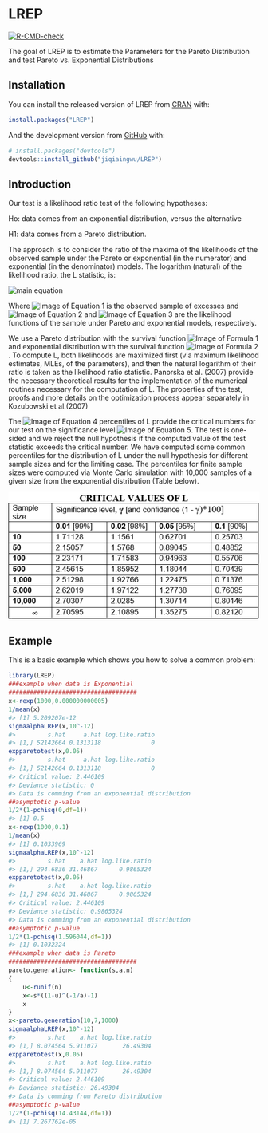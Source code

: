 
<!-- README.md is generated from README.Rmd. Please edit that file -->

# LREP

<!-- badges: start -->

[![R-CMD-check](https://github.com/jiqiaingwu/LREP/workflows/R-CMD-check/badge.svg)](https://github.com/jiqiaingwu/LREP/actions)
<!-- badges: end -->

The goal of LREP is to estimate the Parameters for the Pareto
Distribution and test Pareto vs. Exponential Distributions

## Installation

You can install the released version of LREP from
[CRAN](https://CRAN.R-project.org) with:

``` r
install.packages("LREP")
```

And the development version from [GitHub](https://github.com/) with:

``` r
# install.packages("devtools")
devtools::install_github("jiqiaingwu/LREP")
```

## Introduction

Our test is a likelihood ratio test of the following hypotheses:

Ho: data comes from an exponential distribution, versus the alternative

H1: data comes from a Pareto distribution.

The approach is to consider the ratio of the maxima of the likelihoods
of the observed sample under the Pareto or exponential (in the
numerator) and exponential (in the denominator) models. The logarithm
(natural) of the likelihood ratio, the L statistic, is:

![main
equation](https://latex.codecogs.com/svg.image?L=log%5Cfrac%7Bmax(%5Cunderset%7B%5Calpha%20%3E0,s%3E0%7D%7Bsup%7DL_%7BPareto%7D(%5Cvec%7Bx%7D%7C%5Calpha,s),%5Cunderset%7B%5Csigma%20%3E0%7D%7Bsup%7DL_%7Bexp%7D(%5Cvec%7Bx%7D%20%7C%20%5Csigma%20))%7D%7B%5Cunderset%7B%5Csigma%20%3E0%7D%7Bsup%7DL_%7Bexp%7D(%5Cvec%7Bx%7D%7C%5Csigma%20)%7D)

Where ![Image of Equation
1](https://latex.codecogs.com/svg.image?%5Cvec%7Bx%7D) is the observed
sample of excesses and ![Image of Equation
2](https://latex.codecogs.com/svg.image?L_%7BPareto%7D(%5Cvec%7Bx%7D%7C%5Calpha%20,s))
and ![Image of Equation
3](https://latex.codecogs.com/svg.image?L_%7Bexp%7D(%5Cvec%7Bx%7D%7C%5Csigma%20))
are the likelihood functions of the sample under Pareto and exponential
models, respectively.

We use a Pareto distribution with the survival function ![Image of
Formula
1](https://latex.codecogs.com/svg.image?S(x)=P(X%3Ex)=(%5Cfrac%7B1%7D%7B1+%5Cfrac%7Bx%7D%7Bs%5Calpha%7D%7D)%5E%7Ba%7D)
and exponential distribution with the survival function ![Image of
Formula
2](https://latex.codecogs.com/svg.image?S(x)=P(X%3Ex)=exp(-%20%5Cfrac%7Bx%7D%7B%5Csigma%20%7D)).
To compute L, both likelihoods are maximized first (via maximum
likelihood estimates, MLEs, of the parameters), and then the natural
logarithm of their ratio is taken as the likelihood ratio statistic.
Panorska et al. (2007) provide the necessary theoretical results for the
implementation of the numerical routines necessary for the computation
of L. The properties of the test, proofs and more details on the
optimization process appear separately in Kozubowski et al.(2007)

The ![Image of Equation
4](https://latex.codecogs.com/svg.image?(1%20-%20%5Cgamma)100)
percentiles of L provide the critical numbers for our test on the
significance level ![Image of Equation
5](https://latex.codecogs.com/svg.image?%5Cgamma%20). The test is
one-sided and we reject the null hypothesis if the computed value of the
test statistic exceeds the critical number. We have computed some common
percentiles for the distribution of L under the null hypothesis for
different sample sizes and for the limiting case. The percentiles for
finite sample sizes were computed via Monte Carlo simulation with 10,000
samples of a given size from the exponential distribution (Table below).

![Table 1](man/figures/Table1.png)

## Example

This is a basic example which shows you how to solve a common problem:

``` r
library(LREP)
###example when data is Exponential
####################################
x<-rexp(1000,0.000000000005)
1/mean(x)
#> [1] 5.209207e-12
sigmaalphaLREP(x,10^-12)
#>         s.hat     a.hat log.like.ratio
#> [1,] 52142664 0.1313118              0
expparetotest(x,0.05)
#>         s.hat     a.hat log.like.ratio
#> [1,] 52142664 0.1313118              0
#> Critical value: 2.446109 
#> Deviance statistic: 0 
#> Data is comming from an exponential distribution
##asymptotic p-value
1/2*(1-pchisq(0,df=1))
#> [1] 0.5
x<-rexp(1000,0.1)
1/mean(x)
#> [1] 0.1033969
sigmaalphaLREP(x,10^-12)
#>         s.hat    a.hat log.like.ratio
#> [1,] 294.6836 31.46867      0.9865324
expparetotest(x,0.05)
#>         s.hat    a.hat log.like.ratio
#> [1,] 294.6836 31.46867      0.9865324
#> Critical value: 2.446109 
#> Deviance statistic: 0.9865324 
#> Data is comming from an exponential distribution
##asymptotic p-value
1/2*(1-pchisq(1.596044,df=1))
#> [1] 0.1032324
###example when data is Pareto
####################################
pareto.generation<- function(s,a,n)
{
    u<-runif(n)
    x<-s*((1-u)^(-1/a)-1)
    x
}
x<-pareto.generation(10,7,1000)
sigmaalphaLREP(x,10^-12)
#>         s.hat    a.hat log.like.ratio
#> [1,] 8.074564 5.911077       26.49304
expparetotest(x,0.05)
#>         s.hat    a.hat log.like.ratio
#> [1,] 8.074564 5.911077       26.49304
#> Critical value: 2.446109 
#> Deviance statistic: 26.49304 
#> Data is comming from Pareto distribution
##asymptotic p-value
1/2*(1-pchisq(14.43144,df=1))
#> [1] 7.267762e-05
```
